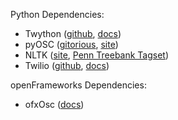 Python Dependencies:
- Twython ([github](https://github.com/ryanmcgrath/twython), [docs](https://twython.readthedocs.org))
- pyOSC ([gitorious](https://gitorious.org/pyosc), [site](https://trac.v2.nl/wiki/pyOSC))
- NLTK ([site](http://nltk.org/), [Penn Treebank Tagset](http://www.americannationalcorpus.org/OANC/penn.html))
- Twilio ([github](https://github.com/twilio/twilio-python), [docs](https://www.twilio.com/docs/python/install))

openFrameworks Dependencies:
- ofxOsc ([docs](http://www.openframeworks.cc/documentation/ofxOsc))

